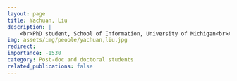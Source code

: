 ```yaml
---
layout: page
title: Yachuan, Liu
description: |
    <br>PhD student, School of Information, University of Michigan<br>Aug 2020 -- Present
img: assets/img/people/yachuan,liu.jpg
redirect: 
importance: -1530
category: Post-doc and doctoral students
related_publications: false
---
```

